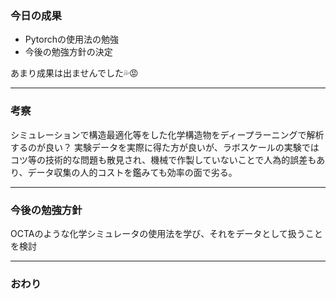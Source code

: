 ### 今日の成果


- Pytorchの使用法の勉強
- 今後の勉強方針の決定

あまり成果は出ませんでした💦😡


---


### 考察

シミュレーションで構造最適化等をした化学構造物をディープラーニングで解析するのが良い？
実験データを実際に得た方が良いが、ラボスケールの実験ではコツ等の技術的な問題も散見され、機械で作製していないことで人為的誤差もあり、データ収集の人的コストを鑑みても効率の面で劣る。

---


### 今後の勉強方針
OCTAのような化学シミュレータの使用法を学び、それをデータとして扱うことを検討

---

### おわり
